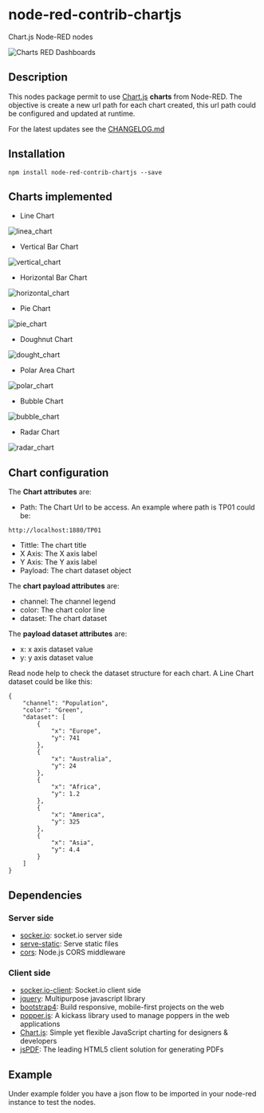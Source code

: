 # node-red-contrib-chartjs
Chart.js Node-RED nodes

![Charts RED Dashboards](https://user-images.githubusercontent.com/1216181/52432061-cddca400-2b09-11e9-9b83-f6cdae1a75b5.png)

## Description
This nodes package permit to use [Chart.js](https://www.chartjs.org/) **charts** from Node-RED. The objective is create a new url path for each chart created, this url path could be configured and updated at runtime.

For the latest updates see the [CHANGELOG.md](https://github.com/masalinas/node-red-contrib-chartjs/blob/master/CHANGELOG.md)

## Installation
```
npm install node-red-contrib-chartjs --save
```
## Charts implemented
* Line Chart

![linea_chart](https://user-images.githubusercontent.com/1216181/52667859-50060780-2f12-11e9-9495-3ad12ad46c4e.png)

* Vertical Bar Chart

![vertical_chart](https://user-images.githubusercontent.com/1216181/52667877-5c8a6000-2f12-11e9-8514-db1e9904afce.png)

* Horizontal Bar Chart

![horizontal_chart](https://user-images.githubusercontent.com/1216181/52667887-62804100-2f12-11e9-9d18-31cf5d7d7f5e.png)

* Pie Chart

![pie_chart](https://user-images.githubusercontent.com/1216181/52667907-6c09a900-2f12-11e9-87ae-63bca2fffb54.png)

* Doughnut Chart

![dought_chart](https://user-images.githubusercontent.com/1216181/52667954-88a5e100-2f12-11e9-8f71-d34454640197.png)

* Polar Area Chart

![polar_chart](https://user-images.githubusercontent.com/1216181/52667940-804da600-2f12-11e9-9e7e-ec90d9aca4fb.png)

* Bubble Chart

![bubble_chart](https://user-images.githubusercontent.com/1216181/52667982-9d827480-2f12-11e9-84dd-aeac63709b80.png)

* Radar Chart

![radar_chart](https://user-images.githubusercontent.com/1216181/52667915-7330b700-2f12-11e9-801e-179dba4707cf.png)

## Chart configuration
The **Chart attributes** are:
* Path: The Chart Url to be access. An example where path is TP01 could be:
```
http://localhost:1880/TP01
```

* Tittle: The chart title
* X Axis: The X axis label
* Y Axis: The Y axis label
* Payload: The chart dataset object

The **chart payload attributes** are:
* channel: The channel legend
* color: The chart color line
* dataset: The chart dataset

The **payload dataset attributes** are:
* x: x axis dataset value
* y: y axis dataset value

Read node help to check the dataset structure for each chart.
A Line Chart dataset could be like this:
```
{
    "channel": "Population",
    "color": "Green",
    "dataset": [
        {
            "x": "Europe",
            "y": 741
        },
        {
            "x": "Australia",
            "y": 24
        },
        {
            "x": "Africa",
            "y": 1.2
        },
        {
            "x": "America",
            "y": 325
        },
        {
            "x": "Asia",
            "y": 4.4
        }
    ]
}
```

## Dependencies
### Server side
* [socker.io](https://github.com/socketio/socket.io): socket.io server side
* [serve-static](https://github.com/expressjs/serve-static): Serve static files
* [cors](https://github.com/expressjs/cors): Node.js CORS middleware

### Client side
* [socker.io-client](https://github.com/socketio/socket.io-client): Socket.io client side
* [jquery](https://github.com/jquery/jquery): Multipurpose javascript library
* [bootstrap4](https://getbootstrap.com/): Build responsive, mobile-first projects on the web
* [popper.js](https://popper.js.org/): A kickass library used to manage poppers in the web applications
* [Chart.js](https://www.chartjs.org/): Simple yet flexible JavaScript charting for designers & 
developers
* [jsPDF](https://parall.ax/products/jspdf): The leading HTML5 client solution for generating PDFs 

## Example
Under example folder you have a json flow to be imported in your node-red instance to test the nodes.